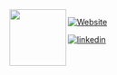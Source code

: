 <img align="left" src="https://paul-lorenc.com/static/images/monogram-192px.png" height="100" width="100">

[![Website](https://img.shields.io/badge/-paul--lorenc.com-informational?style=flat-square&logo=Safari&logoColor=white&color=313131)](https://paul-lorenc.com)

[![linkedin](https://img.shields.io/badge/-LinkedIn-313131?style=flat-square&labelColor=313131&logo=LinkedIn&logoColor=white&color=313131)](https://www.linkedin.com/in/paul--lorenc/) 
